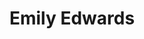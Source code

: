 ---
layout: employee
skillsid: 9
title: 'Emily Edwards'
permalink: /employees/:title 
location: 'Baltimore'
position: 'Energy Engineer'
availability: 0
internal: true
categories: 
- employees
phoneNumber: 555-555-5555
email: email@gmail.com
manage: false
---